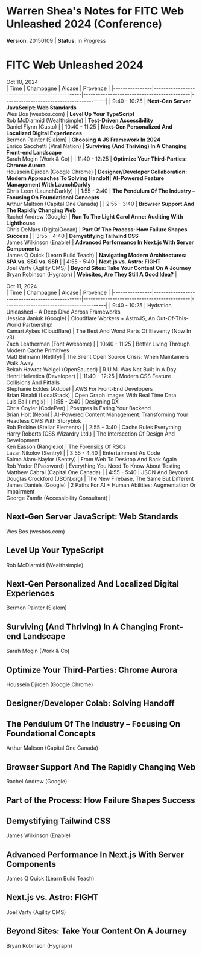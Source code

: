 # Warren Shea's Notes for FITC Web Unleashed 2024 (Conference)
**Version**: 20150109 | **Status**: In Progress

# FITC Web Unleashed 2024

Oct 10, 2024\
| Time           | Champagne                                     | Alcase                                | Provence                             |
|----------------|------------------------------------------------|--------------------------------------------|------------------------------------------|
| 9:40 - 10:25  | **Next-Gen Server JavaScript: Web Standards**<br>Wes Bos (wesbos.com) | **Level Up Your TypeScript**<br>Rob McDiarmid (Wealthsimple) | **Test-Driven Accessibility**<br>Daniel Flynn (Gusto) |
| 10:40 - 11:25 | **Next-Gen Personalized And Localized Digital Experiences**<br>Bermon Painter (Slalom) | **Choosing A JS Framework In 2024**<br>Enrico Sacchetti (Viral Nation) | **Surviving (And Thriving) In A Changing Front-end Landscape**<br>Sarah Mogin (Work & Co) |
| 11:40 - 12:25 | **Optimize Your Third-Parties: Chrome Aurora**<br>Houssein Djirdeh (Google Chrome) | **Designer/Developer Collaboration: Modern Approaches To Solving Handoff**| **AI-Powered Feature Management With LaunchDarkly**<br>Chris Leon (LaunchDarkly) |
| 1:55 - 2:40  | **The Pendulum Of The Industry – Focusing On Foundational Concepts**<br>Arthur Maltson (Capital One Canada) |
| 2:55 - 3:40  | **Browser Support And The Rapidly Changing Web**<br>Rachel Andrew (Google) | **Run To The Light Carol Anne: Auditing With Lighthouse**<br>Chris DeMars (DigitalOcean) | **Part Of The Process: How Failure Shapes Success** |
| 3:55 - 4:40  | **Demystifying Tailwind CSS**<br>James Wilkinson (Enable) | **Advanced Performance In Next.js With Server Components**<br>James Q Quick (Learn Build Teach) | **Navigating Modern Architectures: SPA vs. SSG vs. SSR** |
| 4:55 - 5:40  | **Next.js vs. Astro: FIGHT**<br>Joel Varty (Agility CMS) | **Beyond Sites: Take Your Content On A Journey**<br>Bryan Robinson (Hygraph) | **Websites, Are They Still A Good Idea?** |

Oct 11, 2024\
| Time           | Champagne                                      | Alcase                                | Provence                               |
|----------------|------------------------------------------------|--------------------------------------------|------------------------------------------|
| 9:40 - 10:25  | Hydration Unleashed – A Deep Dive Across Frameworks<br>Jessica Janiuk (Google) | Cloudflare Workers + AstroJS, An Out-Of-This-World Partnership!<br>Kamari Aykes (Cloudflare) | The Best And Worst Parts Of Eleventy (Now In v3)<br>Zach Leatherman (Font Awesome) |
| 10:40 - 11:25 | Better Living Through Modern Cache Primitives<br>Matt Biilmann (Netlify) | The Silent Open Source Crisis: When Maintainers Walk Away<br>Bekah Hawrot-Weigel (OpenSauced) | R.U.M. Was Not Built In A Day<br>Henri Helvetica (Developer) |
| 11:40 - 12:25 | Modern CSS Feature Collisions And Pitfalls<br>Stephanie Eckles (Adobe) | AWS For Front-End Developers<br>Brian Rinaldi (LocalStack) | Open Graph Images With Real Time Data<br>Luis Ball (imgix) |
| 1:55 - 2:40  | Designing DX<br>Chris Coyier (CodePen) | Postgres Is Eating Your Backend<br>Brian Holt (Neon) | AI-Powered Content Management: Transforming Your Headless CMS With Storyblok<br>Rob Erskine (Stellar Elements) |
| 2:55 - 3:40  | Cache Rules Everything<br>Harry Roberts (CSS Wizardry Ltd.) | The Intersection Of Design And Development<br>Ken Easson (Rangle.io) | The Forensics Of RSCs<br>Lazar Nikolov (Sentry) |
| 3:55 - 4:40  | Entertainment As Code<br>Salma Alam-Naylor (Sentry) | From Web To Desktop And Back Again<br>Rob Yoder (1Password) | Everything You Need To Know About Testing<br>Matthew Cabral (Capital One Canada) |
| 4:55 - 5:40  | JSON And Beyond<br>Douglas Crockford (JSON.org) | The New Firebase, The Same But Different<br>James Daniels (Google) | 2 Paths For AI + Human Abilities: Augmentation Or Impairment<br>George Zamfir (Accessibility Consultant) |

## Next-Gen Server JavaScript: Web Standards
Wes Bos (wesbos.com)

## Level Up Your TypeScript
Rob McDiarmid (Wealthsimple)

## Next-Gen Personalized And Localized Digital Experiences
Bermon Painter (Slalom)

## Surviving (And Thriving) In A Changing Front-end Landscape
Sarah Mogin (Work & Co)

## Optimize Your Third-Parties: Chrome Aurora
Houssein Djirdeh (Google Chrome)

## Designer/Developer Colab: Solving Handoff

## The Pendulum Of The Industry – Focusing On Foundational Concepts
Arthur Maltson (Capital One Canada)

## Browser Support And The Rapidly Changing Web
Rachel Andrew (Google)

## Part of the Process: How Failure Shapes Success

## Demystifying Tailwind CSS
James Wilkinson (Enable)

## Advanced Performance In Next.js With Server Components
James Q Quick (Learn Build Teach)

## Next.js vs. Astro: FIGHT
Joel Varty (Agility CMS)

## Beyond Sites: Take Your Content On A Journey
Bryan Robinson (Hygraph)

